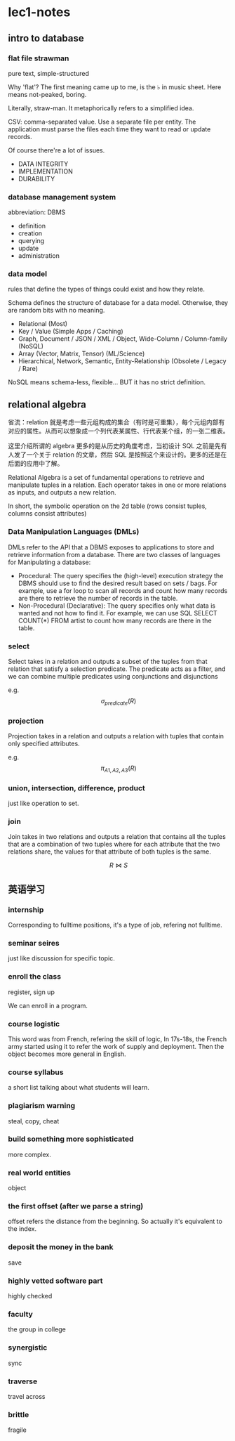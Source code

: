 # lec1-notes

## intro to database

### flat file strawman

pure text, simple-structured

Why 'flat'? The first meaning came up to me, is the ♭ in music sheet.
Here means not-peaked, boring.

Literally, straw-man. It metaphorically refers to a simplified idea.

CSV: comma-separated value. 
Use a separate file per entity.
The application must parse the files each time they want to read or update records.

Of course there're a lot of issues.

- DATA INTEGRITY
- IMPLEMENTATION
- DURABILITY

### database management system

abbreviation: DBMS

- definition
- creation
- querying
- update
- administration

### data model

rules that define the types of things could exist and how they relate.

Schema defines the structure of database for a data model. 
Otherwise, they are random bits with no meaning.

- Relational (Most)
- Key / Value (Simple Apps / Caching)
- Graph, Document / JSON / XML / Object, Wide-Column / Column-family  (NoSQL)
- Array (Vector, Matrix, Tensor) (ML/Science)
- Hierarchical, Network, Semantic, Entity-Relationship (Obsolete / Legacy / Rare)

NoSQL means schema-less, flexible... BUT it has no strict definition.


## relational algebra

省流：relation 就是考虑一些元组构成的集合（有时是可重集），每个元组内部有对应的属性。从而可以想象成一个列代表某属性、行代表某个组，的一张二维表。

这里介绍所谓的 algebra 更多的是从历史的角度考虑，当初设计 SQL 之前是先有人发了一个关于 relation 的文章，然后 SQL 是按照这个来设计的。更多的还是在后面的应用中了解。

Relational Algebra is a set of fundamental operations to retrieve and manipulate tuples in a relation. Each operator takes in one or more relations as inputs, and outputs a new relation. 

In short, the symbolic operation on the 2d table (rows consist tuples, columns consist attributes)

### Data Manipulation Languages (DMLs)

DMLs refer to the API that a DBMS exposes to applications to store and retrieve information from a database. 
There are two classes of languages for Manipulating a database: 
- Procedural: The query specifies the (high-level) execution strategy the DBMS should use to find the desired result based on sets / bags. For example, use a for loop to scan all records and count how many records are there to retrieve the number of records in the table. 
- Non-Procedural (Declarative): The query specifies only what data is wanted and not how to find it. For example, we can use SQL SELECT COUNT(\*) FROM artist to count how many records are there in the table.

### select

Select takes in a relation and outputs a subset of the tuples from that relation that satisfy a selection predicate. The predicate acts as a filter, and we can combine multiple predicates using conjunctions and disjunctions

e.g.
$$
\sigma_{predicate}(R)
$$

### projection

Projection takes in a relation and outputs a relation with tuples that contain only specified attributes.

e.g.
$$
\pi_{A1,A2,A3}(R)
$$

### union, intersection, difference, product

just like operation to set.

### join

Join takes in two relations and outputs a relation that contains all the tuples that are a combination of two tuples where for each attribute that the two relations share, the values for that attribute of both tuples is the same.

$$
R\Join S
$$



## 英语学习

### internship

Corresponding to fulltime positions, it's a type of job, refering not fulltime.

### seminar seires

just like discussion for specific topic.

### enroll the class

register, sign up

We can enroll in a program.

### course logistic

This word was from French, refering the skill of logic,
In 17s-18s, the French army started using it to refer the work of supply and deployment. Then the object becomes more general in English.

### course syllabus

a short list talking about what students will learn.

### plagiarism warning

steal, copy, cheat

### build something more sophisticated

more complex.

### real world entities 

object

### the first offset (after we parse a string)

offset refers the distance from the beginning. So actually it's equivalent to the index.

### deposit the money in the bank

save

### highly vetted software part

highly checked

### faculty

the group in college

### synergistic

sync

### traverse

travel across

### brittle

fragile

